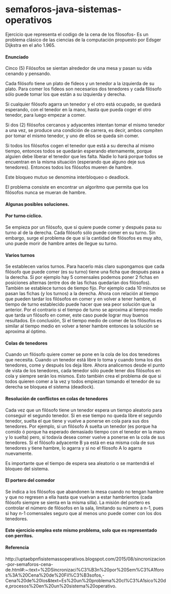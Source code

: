 # semaforos-java-sistemas-operativos
Ejercicio que representa el codigo de la cena de los filosofos- 
Es un problema clásico de las ciencias de la computación propuesto por Edsger Dijkstra en el año 1.965.

<h4> Enunciado </h4>
Cinco (5) Filósofos se sientan alrededor de una mesa y pasan su vida cenando y pensando.
 
Cada filósofo tiene un plato de fideos y un tenedor a la izquierda de su plato.
Para comer los fideos son necesarios dos tenedores y cada filósofo sólo puede tomar los que están a su izquierda y derecha.

Si cualquier filósofo agarra un tenedor y el otro está ocupado, se quedará esperando, con el tenedor en la mano, hasta que pueda coger el otro tenedor, para luego empezar a comer.

Si dos (2) filósofos cercanos y adyacentes intentan tomar el mismo tenedor a una vez, se produce una condición de carrera, es decir, ambos compiten por tomar el mismo tenedor, y uno de ellos se queda sin comer.

Si todos los filósofos cogen el tenedor que está a su derecha al mismo tiempo, entonces todos se quedarán esperando eternamente, porque alguien debe liberar el tenedor que les falta. Nadie lo hará porque todos se encuentran en la misma situación (esperando que alguno deje sus tenedores). Entonces todos los filósofos mueren de hambre.

Este bloqueo mutuo se denomina interbloqueo o deadlock.

El problema consiste en encontrar un algoritmo que permita que los filósofos nunca se mueran de hambre.


<h4> Algunas posibles soluciones. </h4>

<h4> Por turno cíclico. </h4>

Se empieza por un filósofo, que si quiere puede comer y después pasa su turno al de la derecha. Cada filósofo sólo puede comer en su turno. Sin embargo, surge el problema de que si la cantidad de  filósofos es muy alto, uno puede morir de hambre antes de llegue su turno.

<h4> Varios turnos</h4>

Se establecen varios turnos. Para hacerlo más claro supongamos que cada filósofo que puede comer (es su turno) tiene una ficha que después pasa a la derecha. Si por ejemplo hay 5 comensales podemos poner 2 fichas en posiciones alternas (entre dos de las fichas quedarían dos filósofos).
También se establece turnos de tiempo fijo. Por ejemplo cada 10 minutos se pasan las fichas (y los turnos) a la derecha.
       Ahora con relación al tiempo que pueden tardar los filósofos en comer y en volver a tener hambre, el tiempo de turno establecido puede hacer que sea peor solución que la anterior. Por el contrario si el tiempo de turno se aproxima al tiempo medio que tarda un filósofo en comer, este caso puede lograr muy buenos resultados. En conclusión, Si el tiempo medio de comer de los filósofos es similar al tiempo medio en volver a tener hambre entonces la solución se aproxima al óptimo.
<h4> Colas de tenedores</h4>

Cuando un filósofo quiere comer se pone en la cola de los dos tenedores que necesita.
Cuando un tenedor está libre lo toma y cuando toma los dos tenedores, come y después los deja libre.
Ahora analicemos desde el punto de vista de los tenedores, cada tenedor sólo puede tener dos filósofos en cola y siempre serán los mismos. Esto también crea el problema de que si todos quieren comer a la vez y todos empiezan tomando el tenedor de su derecha se bloquea el sistema (deadlock).
       <h4> Resolución de conflictos en colas de tenedores</h4>

Cada vez que un filósofo tiene un tenedor espera un tiempo aleatorio para conseguir el segundo tenedor. Si en ese tiempo no queda libre el segundo tenedor, suelta el que tiene y vuelve a ponerse en cola para sus dos tenedores.
Por ejemplo, si un filósofo A suelta un tenedor (es porque ha comido ó porque ha esperado demasiado tiempo con el tenedor en la mano y lo suelta) pero, si todavía desea comer vuelve a ponerse en la cola de sus tenedores.
Si el filósofo adyacente B ya está en esa misma cola de sus tenedores y tiene hambre, lo agarra y si no el filosofo A lo agarra nuevamente.

Es importante que el tiempo de espera sea aleatorio o se mantendrá el bloqueo del sistema.

<h4> El portero del comedor</h4>

 Se indica a los filósofos que abandonen la mesa cuando no tengan hambre y que no regresen a ella hasta que vuelvan a estar hambrientos (cada filósofo siempre se sienta en la misma silla). La misión del portero es controlar el número de filósofos en la sala, limitando su número a n-1, pues si hay n-1 comensales seguro que al menos uno puede comer con los dos tenedores.

<h4>Este ejercicio emplea este mismo problema, solo que es representado con perritos.</h4>
<h4>Referencia</h4>
http://uptaebpnfisistemassoperativos.blogspot.com/2015/08/sincronizacion-por-semaforos-cena-de.html#:~:text=%2DSincronizaci%C3%B3n%20por%20Sem%C3%A1foros%3A%20Cena%20de%20Fil%C3%B3sofos,-Cena%20de%20los&text=Es%20un%20problema%20cl%C3%A1sico%20de,procesos%20en%20un%20sistema%20operativo.

